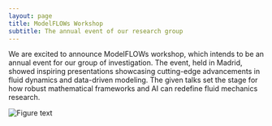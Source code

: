 ```yaml
---
layout: page
title: ModelFLOWs Workshop
subtitle: The annual event of our research group
---
```


We are excited to announce ModelFLOWs workshop, which intends to be an annual event for our group of investigation. The event, held in Madrid, showed inspiring presentations showcasing cutting-edge advancements in fluid dynamics and data-driven modeling. 
The given talks set the stage for how robust mathematical frameworks and AI can redefine fluid mechanics research.

![Figure text](https://github.com/modelflows/modelflowsapp/Events_ModelFLOWs_Workshop/ModelFLOWs_WS25_groupPicture.jpeg)

